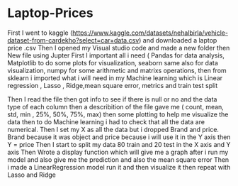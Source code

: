 # Laptop-Prices
First I went to kaggle (https://www.kaggle.com/datasets/nehalbirla/vehicle-dataset-from-cardekho?select=car+data.csv) and downloaded a laptop price .csv Then I opened my Visual studio code and made a new folder then New file using Jupter First I important all i need ( Pandas for data analysis, Matplotlib to do some plots for visualization, seaborn same also for data visualization, numpy for some arithmetic and matrixs operations, then from sklearn i imported what i will need in my Machine learning which is Linear regression , Lasso , Ridge,mean square error, metrics and train test split

Then I read the file then got info to see if there is null or no and the data type of each column then a describition of the file gave me ( count, mean, std, min , 25%, 50%, 75%, max) then some plotting to help me visualize the data then to do Machine learning i had to check that all the data are numerical.  Then I set my X as all the data but i dropped Brand and price. Brand because it was object and price because i will use it in the Y axis then Y = price Then I start to split my data 80 train and 20 test in the X axis and Y axis Then Wrote a display function which will give me a graph after i run my model and also give me the prediction and also the mean square error Then i made a LinearRegression model run it and then visualize it then repeat with Lasso and Ridge
